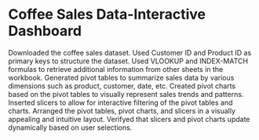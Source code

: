 # Coffee Sales Data-Interactive Dashboard
Downloaded the coffee sales dataset.
Used Customer ID and Product ID as primary keys to structure the dataset.
Used VLOOKUP and INDEX-MATCH formulas to retrieve additional information from other sheets in the workbook.
Generated pivot tables to summarize sales data by various dimensions such as product, customer, date, etc.
Created pivot charts based on the pivot tables to visually represent sales trends and patterns.
Inserted slicers to allow for interactive filtering of the pivot tables and charts.
Arranged the pivot tables, pivot charts, and slicers in a visually appealing and intuitive layout.
Verifyed that slicers and pivot charts update dynamically based on user selections.

